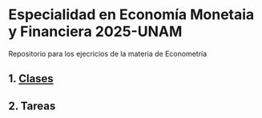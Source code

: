 # Especialidad en Economía Monetaia y Financiera 2025-UNAM
Repositorio para los ejecricios de la materia de Econometría

## 1. [Clases](https://github.com/LIZZETHGOMEZ/Especialidad-Monetaria-UNAM/tree/main/Clases)
## 2. Tareas
